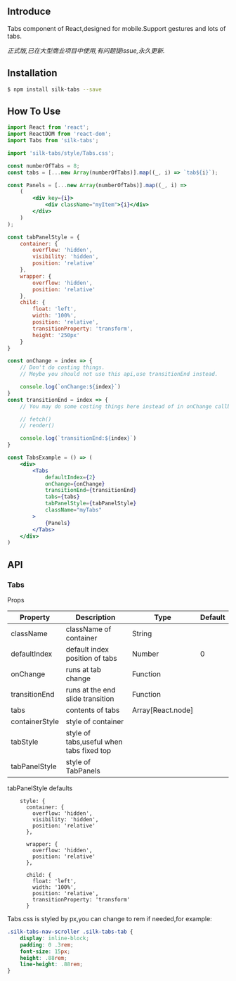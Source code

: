 
## Introduce

Tabs component of React,designed for mobile.Support gestures and lots of tabs.

*正式版,已在大型商业项目中使用,有问题提issue,永久更新.*

## Installation

```bash
$ npm install silk-tabs --save
```

## How To Use

```jsx
import React from 'react';
import ReactDOM from 'react-dom';
import Tabs from 'silk-tabs';

import 'silk-tabs/style/Tabs.css';

const numberOfTabs = 8;
const tabs = [...new Array(numberOfTabs)].map((_, i) => `tab${i}`);

const Panels = [...new Array(numberOfTabs)].map((_, i) =>
    (
        <div key={i}>
            <div className="myItem">{i}</div>
        </div>
    )
);

const tabPanelStyle = {
    container: {
        overflow: 'hidden',
        visibility: 'hidden',
        position: 'relative'
    },
    wrapper: {
        overflow: 'hidden',
        position: 'relative'
    },
    child: {
        float: 'left',
        width: '100%',
        position: 'relative',
        transitionProperty: 'transform',
        height: '250px'
    }
}

const onChange = index => {
    // Don't do costing things.
    // Meybe you should not use this api,use transitionEnd instead.

    console.log(`onChange:${index}`)
}
const transitionEnd = index => {
    // You may do some costing things here instead of in onChange callback for better performance!

    // fetch()
    // render()

    console.log(`transitionEnd:${index}`)
}

const TabsExample = () => (
    <div>
        <Tabs
            defaultIndex={2}
            onChange={onChange}
            transitionEnd={transitionEnd}
            tabs={tabs}
            tabPanelStyle={tabPanelStyle}
            className="myTabs"
        >
            {Panels}
        </Tabs>
    </div>
)

```

## API

### Tabs

Props

| Property             | Description           | Type       | Default       |
|---------------- |----------------|----------|----------|
| className         |   className of container   | String |   |
| defaultIndex         |   default index position of tabs   | Number | 0  |
| onChange         |   runs at tab change   | Function |   |
| transitionEnd         |   runs at the end slide transition   | Function |   |
| tabs         |   contents of tabs   | Array[React.node] |   |
| containerStyle         |  style of container  |  |   |
| tabStyle         |   style of tabs,useful when tabs fixed top |  |   |
| tabPanelStyle         |  style of TabPanels  |  |   |

tabPanelStyle defaults
```
    style: {
      container: {
        overflow: 'hidden',
        visibility: 'hidden',
        position: 'relative'
      },

      wrapper: {
        overflow: 'hidden',
        position: 'relative'
      },

      child: {
        float: 'left',
        width: '100%',
        position: 'relative',
        transitionProperty: 'transform'
      }
```
Tabs.css is styled by px,you can change to rem if needed,for example:
```css
.silk-tabs-nav-scroller .silk-tabs-tab {
    display: inline-block;
    padding: 0 .3rem;
    font-size: 15px;
    height: .88rem;
    line-height: .88rem;
}
```
